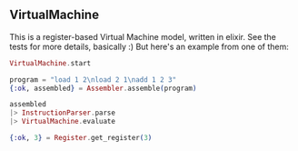 ## VirtualMachine

This is a register-based Virtual Machine model, written in elixir.  See the
tests for more details, basically :)  But here's an example from one of them:

```elixir
VirtualMachine.start

program = "load 1 2\nload 2 1\nadd 1 2 3"
{:ok, assembled} = Assembler.assemble(program)

assembled
|> InstructionParser.parse
|> VirtualMachine.evaluate

{:ok, 3} = Register.get_register(3)
```
